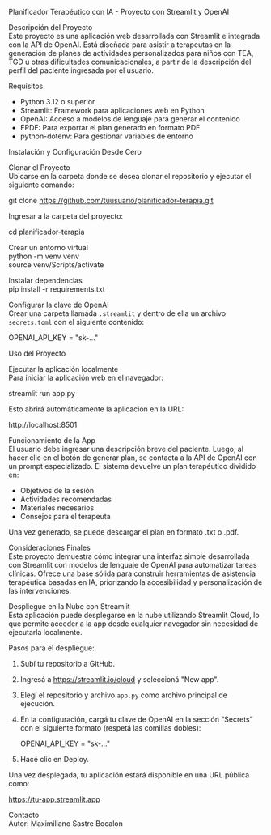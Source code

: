 Planificador Terapéutico con IA - Proyecto con Streamlit y OpenAI

Descripción del Proyecto  
Este proyecto es una aplicación web desarrollada con Streamlit e integrada con la API de OpenAI. Está diseñada para asistir a terapeutas en la generación de planes de actividades personalizados para niños con TEA, TGD u otras dificultades comunicacionales, a partir de la descripción del perfil del paciente ingresada por el usuario.

Requisitos  
- Python 3.12 o superior  
- Streamlit: Framework para aplicaciones web en Python  
- OpenAI: Acceso a modelos de lenguaje para generar el contenido  
- FPDF: Para exportar el plan generado en formato PDF  
- python-dotenv: Para gestionar variables de entorno

Instalación y Configuración Desde Cero

Clonar el Proyecto  
Ubicarse en la carpeta donde se desea clonar el repositorio y ejecutar el siguiente comando:

git clone https://github.com/tuusuario/planificador-terapia.git

Ingresar a la carpeta del proyecto:

cd planificador-terapia

Crear un entorno virtual  
python -m venv venv  
source venv/Scripts/activate

Instalar dependencias  
pip install -r requirements.txt

Configurar la clave de OpenAI  
Crear una carpeta llamada `.streamlit` y dentro de ella un archivo `secrets.toml` con el siguiente contenido:

OPENAI_API_KEY = "sk-..."

Uso del Proyecto

Ejecutar la aplicación localmente  
Para iniciar la aplicación web en el navegador:

streamlit run app.py

Esto abrirá automáticamente la aplicación en la URL:

http://localhost:8501

Funcionamiento de la App  
El usuario debe ingresar una descripción breve del paciente. Luego, al hacer clic en el botón de generar plan, se contacta a la API de OpenAI con un prompt especializado. El sistema devuelve un plan terapéutico dividido en:

- Objetivos de la sesión  
- Actividades recomendadas  
- Materiales necesarios  
- Consejos para el terapeuta

Una vez generado, se puede descargar el plan en formato .txt o .pdf.

Consideraciones Finales  
Este proyecto demuestra cómo integrar una interfaz simple desarrollada con Streamlit con modelos de lenguaje de OpenAI para automatizar tareas clínicas. Ofrece una base sólida para construir herramientas de asistencia terapéutica basadas en IA, priorizando la accesibilidad y personalización de las intervenciones.

Despliegue en la Nube con Streamlit  
Esta aplicación puede desplegarse en la nube utilizando Streamlit Cloud, lo que permite acceder a la app desde cualquier navegador sin necesidad de ejecutarla localmente.

Pasos para el despliegue:

1. Subí tu repositorio a GitHub.
2. Ingresá a https://streamlit.io/cloud y seleccioná "New app".
3. Elegí el repositorio y archivo `app.py` como archivo principal de ejecución.
4. En la configuración, cargá tu clave de OpenAI en la sección “Secrets” con el siguiente formato (respetá las comillas dobles):

   OPENAI_API_KEY = "sk-..."

5. Hacé clic en Deploy.

Una vez desplegada, tu aplicación estará disponible en una URL pública como:

https://tu-app.streamlit.app

Contacto  
Autor: Maximiliano Sastre Bocalon
